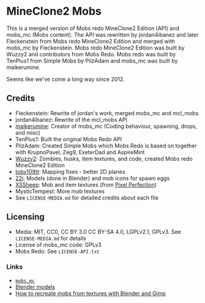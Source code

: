 # MineClone2 Mobs

This is a merged version of Mobs redo MineClone2 Edition (API) and mobs_mc (Mobs content).
The API was rewritten by jordan4ibanez and later Fleckenstein from Mobs redo MineClone2 Edition and merged with mobs_mc by Fleckenstein.
Mobs redo MineClone2 Edition was built by Wuzzy2 and contributors from Mobs Redo. Mobs redo was built by TenPlus1 from Simple Mobs by PilzAdam and mobs_mc was built by maikerumine.

Seems like we've come a long way since 2012.

## Credits

* Fleckenstein: Rewrite of jordan's work, merged mobs_mc and mcl_mobs
* jordan4ibanez: Rewrite of the mcl_mobs API
* [maikerumine](https://github.com/maikerumine): Creator of mobs_mc (Coding behaviour, spawning, drops, and misc)
* TenPlus1: Built the original Mobs Redo API
* PilzAdam: Created Simple Mobs which Mobs Redo is based on together with KrupnoPavel, Zeg9, ExeterDad and AspireMint
* [Wuzzy2](https://github.com/Wuzzy2): Zombies, husks, item textures, and code, created Mobs redo MineClone2 Edition
* [toby109tt](https://github.com/tobyplowy): Mapping fixes - better 2D planes
* [22i](https://github.com/22i): Models (done in Blender) and mob icons for spawn eggs
* [XSSheep](https://www.planetminecraft.com/member/xssheep/): Mob and item textures (from [Pixel Perfection](https://www.planetminecraft.com/texture_pack/131pixel-perfection/))
* MysticTempest: More mob textures
* See `LICENSE-MEDIA.md` for detailed credits about each file

## Licensing

* Media: MIT, CC0, CC BY 3.0 CC BY-SA 4.0, LGPLv2.1, GPLv3. See `LICENSE-MEDIA.md` for details
* License of mobs_mc code: GPLv3
* Mobs Redo: See `LICENSE-API.txt`

### Links

* [`mobs_mc`](https://github.com/maikerumine/mobs_mc)
* [Blender models](https://github.com/22i/minecraft-voxel-blender-models)
* [How to recreate mobs from textures with Blender and Gimp](http://imgur.com/a/Iqg88)
